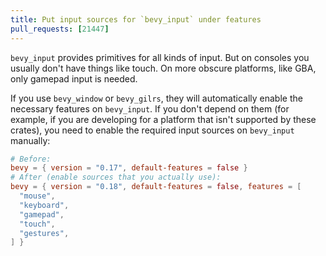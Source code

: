 ```yaml
---
title: Put input sources for `bevy_input` under features
pull_requests: [21447]
---
```


`bevy_input` provides primitives for all kinds of input. But on
consoles you usually don't have things like touch. On more obscure
platforms, like GBA, only gamepad input is needed.

If you use `bevy_window` or `bevy_gilrs`, they will automatically
enable the necessary features on `bevy_input`. If you don't depend
on them (for example, if you are developing for a platform that
isn't supported by these crates), you need to enable the required
input sources on `bevy_input` manually:

```toml
# Before:
bevy = { version = "0.17", default-features = false }
# After (enable sources that you actually use):
bevy = { version = "0.18", default-features = false, features = [
  "mouse",
  "keyboard",
  "gamepad",
  "touch",
  "gestures",
] }
```
